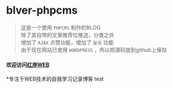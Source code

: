 # blver-phpcms
	
>这是一个使用 `PHPCMS` 制作的BLOG<br>
>除了其自带的文章推荐位推送，分类之外<br>
>增加了 `AJAX` 点赞功能，增加了 `留言` 功能<br>
>由于现在网站已使用 `WORDPRESS` ，所以把源码放到github上保存<br>

#### 欢迎访问[红岸WEB](http://blver.cn)<br>

*专注于WEB技术的自我学习记录博客 
test
